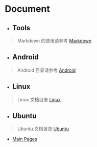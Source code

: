 # Document

* ## Tools
> Markdown 的使用请参考 [Markdown](Tools/MarkDown.md)

* ## Android
> Android 目录请参考 [Android](Android/Android.md)

* ## Linux
> Linux 文档目录 [Linux](Linux/Linux.md)

* ## Ubuntu
> Ubuntu 文档目录 [Ubuntu](Ubuntu/Ubuntu.md)


* [Main Pages](https://github.com/FreyrChen/Document)
